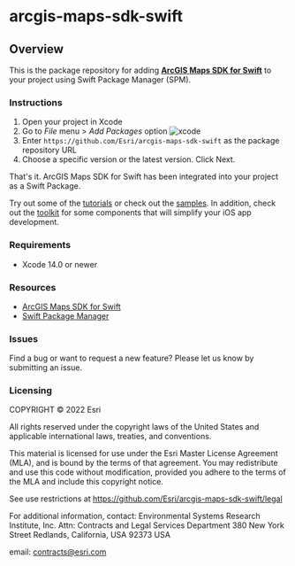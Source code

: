 # arcgis-maps-sdk-swift

## Overview

This is the package repository for adding __[ArcGIS Maps SDK for Swift](https://developers.arcgis.com/swift/)__ to your project using Swift Package Manager (SPM).

### Instructions
1. Open your project in Xcode
2. Go to _File_ menu > _Add Packages_ option
   ![xcode](./xcode.png)
3. Enter `https://github.com/Esri/arcgis-maps-sdk-swift` as the package repository URL
4. Choose a specific version or the latest version. Click Next.

That's it. ArcGIS Maps SDK for Swift has been integrated into your project as a Swift Package. 

Try out some of the [tutorials](https://developers.arcgis.com/swift/) or check out the [samples](https://github.com/Esri/arcgis-maps-sdk-swift-samples). In addition, check out the [toolkit](https://github.com/Esri/arcgis-maps-sdk-swift-toolkit) for some components that will simplify your iOS app development.

### Requirements
- Xcode 14.0 or newer

### Resources
- [ArcGIS Maps SDK for Swift](https://developers.arcgis.com/swift/)
- [Swift Package Manager](https://swift.org/package-manager/)

### Issues
Find a bug or want to request a new feature? Please let us know by submitting an issue.

### Licensing
COPYRIGHT © 2022 Esri

All rights reserved under the copyright laws of the United States and applicable international laws, treaties, and conventions.

This material is licensed for use under the Esri Master License Agreement (MLA), and is bound by the terms of that agreement. You may redistribute and use this code without modification, provided you adhere to the terms of the MLA and include this copyright notice.

See use restrictions at https://github.com/Esri/arcgis-maps-sdk-swift/legal

For additional information, contact: Environmental Systems Research Institute, Inc. Attn: Contracts and Legal Services Department 380 New York Street Redlands, California, USA 92373 USA

email: contracts@esri.com


